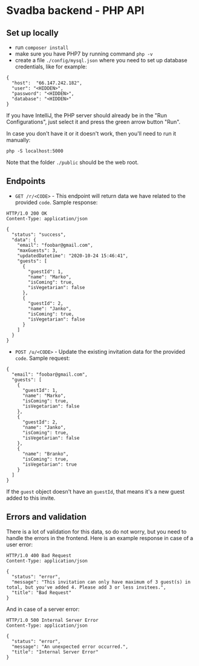 # Svadba backend - PHP API

## Set up locally

- run `composer install`
- make sure you have PHP7 by running command `php -v`
- create a file `./config/mysql.json` where you need to set up database credentials, 
like for example:
```
{
  "host":  "66.147.242.182",
  "user": "<HIDDEN>",
  "password": "<HIDDEN>",
  "database": "<HIDDEN>"
}
```

If you have IntelliJ, the PHP server should already be in the "Run Configurations", 
just select it and press the green arrow button "Run".

In case you don't have it or it doesn't work, then you'll need to run it manually:
```
php -S localhost:5000
```
Note that the folder `./public` should be the web root.

## Endpoints

- `GET /r/<CODE>` - This endpoint will return data we have related to the provided `code`.
Sample response:
```
HTTP/1.0 200 OK
Content-Type: application/json

{
  "status": "success",
  "data": {
    "email": "foobar@gmail.com",
    "maxGuests": 3,
    "updatedDatetime": "2020-10-24 15:46:41",
    "guests": [
      {
        "guestId": 1,
        "name": "Marko",
        "isComing": true,
        "isVegetarian": false
      },
      {
        "guestId": 2,
        "name": "Janko",
        "isComing": true,
        "isVegetarian": false
      }
    ]
  }
}
```

- `POST /u/<CODE>` - Update the existing invitation data for the provided `code`.
Sample request:
```
{
  "email": "foobar@gmail.com",
  "guests": [
    {
      "guestId": 1,
	  "name": "Marko",
      "isComing": true,
      "isVegetarian": false
    },
    {
      "guestId": 2,
	  "name": "Janko",
      "isComing": true,
      "isVegetarian": false
    },
	{
	  "name": "Branko",
      "isComing": true,
      "isVegetarian": true
    }
  ]
}
```
If the `guest` object doesn't have an `guestId`, that means it's a new guest added to this invite.

## Errors and validation

There is a lot of validation for this data, so do not worry, 
but you need to handle the errors in the frontend.
Here is an example response in case of a user error:
```
HTTP/1.0 400 Bad Request
Content-Type: application/json

{
  "status": "error",
  "message": "This invitation can only have maximum of 3 guest(s) in total, but you've added 4. Please add 3 or less invitees.",
  "title": "Bad Request"
}
```

And in case of a server error:
```
HTTP/1.0 500 Internal Server Error
Content-Type: application/json

{
  "status": "error",
  "message": "An unexpected error occurred.",
  "title": "Internal Server Error"
}
```